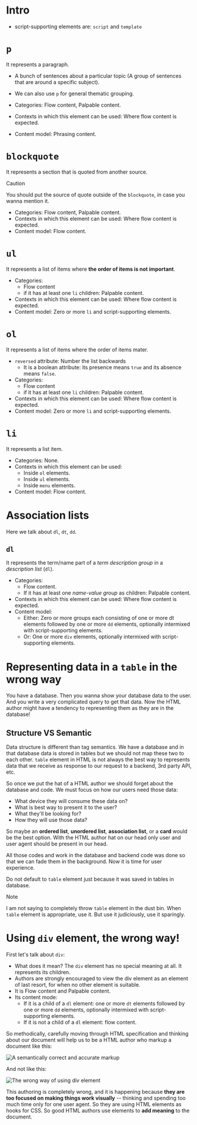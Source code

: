 # Intro

- script-supporting elements are: `script` and `template`

# `p`

It represents a paragraph.

- A bunch of sentences about a particular topic (A group of sentences that are around a specific subject).
- We can also use `p` for general thematic grouping.

- Categories: Flow content, Palpable content.
- Contexts in which this element can be used: Where flow content is expected.
- Content model: Phrasing content.

# `blockquote`

It represents a section that is quoted from another source.

> [!CAUTION]
>
> You should put the source of quote outside of the `blockquote`, in case you wanna mention it.

- Categories: Flow content, Palpable content.
- Contexts in which this element can be used: Where flow content is expected.
- Content model: Flow content.

# `ul`

It represents a list of items where **the order of items is not important**.

- Categories:
  - Flow content
  - if it has at least one `li` children: Palpable content.
- Contexts in which this element can be used: Where flow content is expected.
- Content model: Zero or more `li` and script-supporting elements.

# `ol`

It represents a list of items where the order of items mater.

- `reversed` attribute: Number the list backwards
  - It is a boolean attribute: its presence means `true` and its absence means `false`.
- Categories:
  - Flow content
  - if it has at least one `li` children: Palpable content.
- Contexts in which this element can be used: Where flow content is expected.
- Content model: Zero or more `li` and script-supporting elements.

# `li`

It represents a list item.

- Categories: None.
- Contexts in which this element can be used:
  - Inside `ol` elements.
  - Inside `ul` elements.
  - Inside `menu` elements.
- Content model: Flow content.

# Association lists

Here we talk about `dl`, `dt`, `dd`.

## `dl`

It represents the term/name part of a _term description group_ in a _description list_ (`dl`).

- Categories:
  - Flow content.
  - If it has at least one _name-value group_ as children: Palpable content.
- Contexts in which this element can be used: Where flow content is expected.
- Content model:
  - Either: Zero or more groups each consisting of one or more dt elements followed by one or more `dd` elements, optionally intermixed with script-supporting elements.
  - Or: One or more `div` elements, optionally intermixed with script-supporting elements.

# Representing data in a `table` in the wrong way

You have a database.
Then you wanna show your database data to the user. And you write a very complicated query to get that data.
Now the HTML author might have a tendency to representing them as they are in the database!

## Structure VS Semantic

Data structure is different than tag semantics. We have a database and in that database data is stored in tables but we should not map these two to each other. `table` element in HTML is not always the best way to represents data that we receive as response to our request to a backend, 3rd party API, etc.

So once we put the hat of a HTML author we should forget about the database and code. We must focus on how our users need those data:

- What device they will consume these data on?
- What is best way to present it to the user?
- What they'll be looking for?
- How they will use those data?

So maybe an **ordered list**, **unordered list**, **association list**, or a **card** would be the best option. With the HTML author hat on our head only user and user agent should be present in our head.

All those codes and work in the database and backend code was done so that we can fade them in the background. Now it is time for user experience.

Do not default to `table` element just because it was saved in tables in database.

> [!NOTE]
> I am not saying to completely throw `table` element in the dust bin. When `table` element is appropriate, use it. But use it judiciously, use it sparingly.

# Using `div` element, the wrong way!

First let's talk about `div`:

- What does it mean? The `div` element has no special meaning at all. It represents its children.
- Authors are strongly encouraged to view the div element as an element of last resort, for when no other element is suitable.
- It is Flow content and Palpable content.
- Its content mode:
  - If it is a child of a `dl` element: one or more `dt` elements followed by one or more `dd` elements, optionally intermixed with script-supporting elements.
  - If it is not a child of a `dl` element: flow content.

So methodically, carefully moving through HTML specification and thinking about our document will help us to be a HTML author who markup a document like this:

![A semantically correct and accurate markup](./semantically-marked-up-document.png)

And not like this:

![The wrong way of using div element](./wrong-way-of-using-div.png)

This authoring is completely wrong, and it is happening because **they are too focused on making things work visually** -- thinking and spending too much time only for one user agent. So they are using HTML elements as hooks for CSS. So good HTML authors use elements to **add meaning** to the document.
